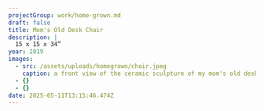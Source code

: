 ```yaml
---
projectGroup: work/home-grown.md
draft: false
title: Mom's Old Desk Chair
description: |
  15 x 15 x 34”
year: 2019
images:
  - src: /assets/uploads/homegrown/chair.jpeg
    caption: a front view of the ceramic sculpture of my mom's old desk chair
  - {}
  - {}
date: 2025-05-11T13:15:46.474Z
---
```


